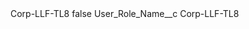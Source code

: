 <?xml version="1.0" encoding="UTF-8"?>
<CustomMetadata xmlns="http://soap.sforce.com/2006/04/metadata" xmlns:xsi="http://www.w3.org/2001/XMLSchema-instance" xmlns:xsd="http://www.w3.org/2001/XMLSchema">
    <label>Corp-LLF-TL8</label>
    <protected>false</protected>
    <values>
        <field>User_Role_Name__c</field>
        <value xsi:type="xsd:string">Corp-LLF-TL8</value>
    </values>
</CustomMetadata>
